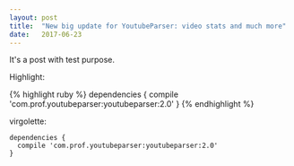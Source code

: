 ```yaml
---
layout: post
title:  "New big update for YoutubeParser: video stats and much more"
date:   2017-06-23
---
```


It's a post with test purpose.

Highlight:

{% highlight ruby %}
dependencies {
  compile 'com.prof.youtubeparser:youtubeparser:2.0'
}
{% endhighlight %}

virgolette:

```Gradle
dependencies {
  compile 'com.prof.youtubeparser:youtubeparser:2.0'
}
```
